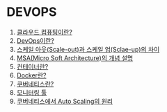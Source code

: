 # DEVOPS

1. [클라우드 컴퓨팅이란?](https://luminousol.notion.site/5aa7223a93314bd6a5ef3c78c8dc25b3?pvs=4)
2. [DevOps이란?](https://luminousol.notion.site/DevOps-e5ab821457474e4db643a3563d31427f?pvs=4)
3. [스케일 아웃(Scale-out)과 스케일 업(Sclae-up)의 차이](https://luminousol.notion.site/Scale-out-Scale-up-450044e939194608a203dab4e69d5fa7?pvs=4)
4. [MSA(Micro Soft Architecture)의 개념 설명]()
5. [컨테이너란?]()
6. [Docker란?](https://luminousol.notion.site/Docker-17a343f1fc5a468a9061691a9674b29e?pvs=4)
7. [쿠버네티스란?]()
8. [모니터링 툴]()
9. [쿠버네티스에서 Auto Scaling의 원리]()
